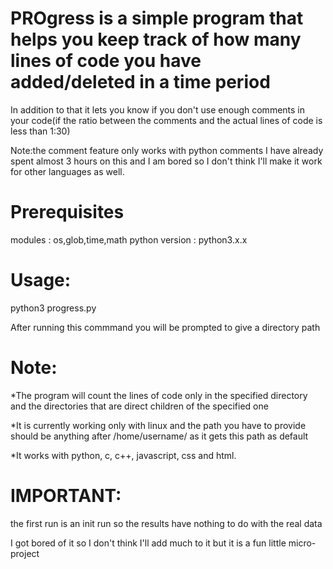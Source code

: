 # PROgress is a simple program that helps you keep track of how many lines of code you have added/deleted in a time period

In addition to that it lets you know if you don't use enough comments in your code(if the ratio between the comments and the actual lines of code is less than 1:30)

Note:the comment feature only works with python comments I have already spent almost 3 hours on this and I am bored so I don't think I'll make it work for other languages as well.

# Prerequisites
modules : os,glob,time,math
python version : python3.x.x


# Usage:
python3 progress.py

After running this commmand you will be prompted to give a directory path

# Note: 
*The program will count the lines of code only in the specified directory and the directories that are direct children of the specified one

*It is currently working only with linux and the path you have to provide should be anything after /home/username/ as it gets this path as default

*It works with python, c, c++, javascript, css and html.



# IMPORTANT: 
the first run is an init run so the results have nothing to do with the real data



I got bored of it so I don't think I'll add much to it but it is a fun little micro-project
